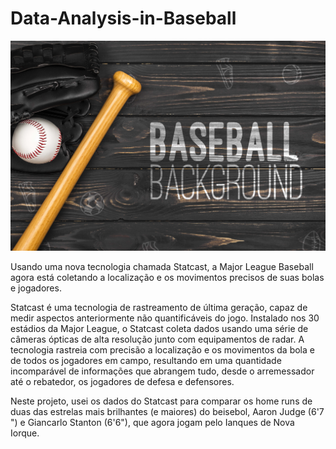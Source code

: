 # Data-Analysis-in-Baseball

<p align="center">
  <img src="3386540.jpg" >
</p>

Usando uma nova tecnologia chamada Statcast, a Major League Baseball agora está coletando a localização e os movimentos precisos de suas bolas e jogadores.

Statcast é uma tecnologia de rastreamento de última geração, capaz de medir aspectos anteriormente não quantificáveis do jogo. Instalado nos 30 estádios da Major League, o Statcast coleta dados usando uma série de câmeras ópticas de alta resolução junto com equipamentos de radar. A tecnologia rastreia com precisão a localização e os movimentos da bola e de todos os jogadores em campo, resultando em uma quantidade incomparável de informações que abrangem tudo, desde o arremessador até o rebatedor, os jogadores de defesa e defensores. 

Neste projeto, usei os dados do Statcast para comparar os home runs de duas das estrelas mais brilhantes (e maiores) do beisebol, Aaron Judge (6'7 ") e Giancarlo Stanton (6'6"), que agora jogam pelo Ianques de Nova Iorque.
